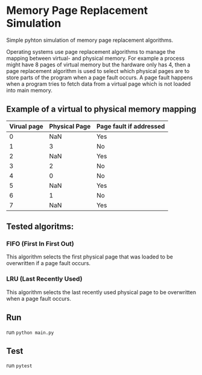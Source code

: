 # Memory Page Replacement Simulation
Simple pyhton simulation of memory page replacement algorithms.

Operating systems use page replacement algorithms to manage the mapping between virtual- and physical memory.
For example a process might have 8 pages of virtual memory but the hardware only has 4,
then a page replacement algorithm is used to select which physical pages are to store parts of the program when a page fault occurs.
A page fault happens when a program tries to fetch data from a virtual page which is not loaded into main memory.

## Example of a virtual to physical memory mapping
| Virual page | Physical Page | Page fault if addressed |
|-------------|---------------|-------------------------|
| 0           | NaN           | Yes                     |
| 1           | 3             | No                      |
| 2           | NaN           | Yes                     |
| 3           | 2             | No                      |
| 4           | 0             | No                      |
| 5           | NaN           | Yes                     |
| 6           | 1             | No                      |
| 7           | NaN           | Yes                     |


## Tested algoritms:
### FIFO (First In First Out)
This algorithm selects the first physical page that was loaded to be overwritten if a page fault occurs.

### LRU (Last Recently Used)
This algorithm selects the last recently used physical page to be overwritten when a page fault occurs.

## Run
run `python main.py`


## Test
run `pytest`
